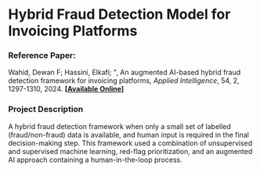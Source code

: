 # Hybrid Fraud Detection Model for Invoicing Platforms

### Reference Paper: 
Wahid, Dewan F; Hassini, Elkafi; ", An augmented AI-based hybrid fraud detection framework for invoicing platforms, *Applied Intelligence*, 54, 2, 1297-1310, 2024. **[[Available Online](https://link.springer.com/article/10.1007/s10489-023-05223-x)]**

### Project Description
A hybrid fraud detection framework when only a small set of labelled (fraud/non-fraud) data is available, and human input is required in the final decision-making step. This framework used a combination of unsupervised and supervised machine learning, red-flag prioritization, and an augmented AI approach containing a human-in-the-loop process.



